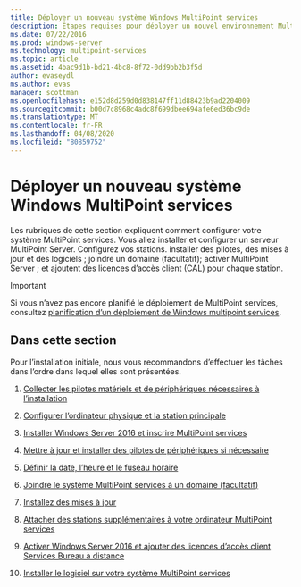 ```yaml
---
title: Déployer un nouveau système Windows MultiPoint services
description: Étapes requises pour déployer un nouvel environnement MultiPoint services
ms.date: 07/22/2016
ms.prod: windows-server
ms.technology: multipoint-services
ms.topic: article
ms.assetid: 4bac9d1b-bd21-4bc8-8f72-0dd9bb2b3f5d
author: evaseydl
ms.author: evas
manager: scottman
ms.openlocfilehash: e152d8d259d0d838147ff11d88423b9ad2204009
ms.sourcegitcommit: b00d7c8968c4adc8f699dbee694afe6ed36bc9de
ms.translationtype: MT
ms.contentlocale: fr-FR
ms.lasthandoff: 04/08/2020
ms.locfileid: "80859752"
---
```

# <a name="deploy-a-new-windows-multipoint-services-system"></a>Déployer un nouveau système Windows MultiPoint services
Les rubriques de cette section expliquent comment configurer votre système MultiPoint services. Vous allez installer et configurer un serveur MultiPoint Server. Configurez vos stations. installer des pilotes, des mises à jour et des logiciels ; joindre un domaine (facultatif); activer MultiPoint Server ; et ajoutent des licences d’accès client (CAL) pour chaque station.  
  
> [!IMPORTANT]  
> Si vous n’avez pas encore planifié le déploiement de MultiPoint services, consultez [planification d’un déploiement de Windows multipoint services](Planning-a-MultiPoint-Services-Deployment.md).  
  
## <a name="in-this-section"></a>Dans cette section  
Pour l’installation initiale, nous vous recommandons d’effectuer les tâches dans l’ordre dans lequel elles sont présentées.  
  
1.  [Collecter les pilotes matériels et de périphériques nécessaires à l’installation](Collect-hardware-and-device-drivers-needed-for-the-installation.md)  
  
2.  [Configurer l’ordinateur physique et la station principale](Set-up-the-physical-computer-and-primary-station.md)  
  
3.  [Installer Windows Server 2016 et inscrire MultiPoint services](Install-MultiPoint-services.md)  
  
4.  [Mettre à jour et installer des pilotes de périphériques si nécessaire](Update-and-install-device-drivers-if-needed.md)  
  
5.  [Définir la date, l’heure et le fuseau horaire](Set-the-date--time--and-time-zone.md)  
  
6.  [Joindre le système MultiPoint services à un domaine (facultatif)](Join-the-MultiPoint-services-computer-to-a-domain--optional-.md)  
  
7.  [Installez des mises à jour](Install-updates.md)  
  
8.  [Attacher des stations supplémentaires à votre ordinateur MultiPoint services](Attach-additional-stations-to-your-MultiPoint-services-computer.md)  
  
9. [Activer Windows Server 2016 et ajouter des licences d’accès client Services Bureau à distance](manage-client-access-licenses-with-multipoint-services.md)  
  
10. [Installer le logiciel sur votre système MultiPoint services](Install-software-on-your-MultiPoint-Services-system.md)
